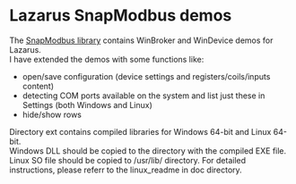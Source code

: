 # Lazarus SnapModbus demos  
The [SnapModbus library](https://snapmodbus.sourceforge.io) contains WinBroker and WinDevice demos for Lazarus.  
I have extended the demos with some functions like:
- open/save configuration (device settings and registers/coils/inputs content)
- detecting COM ports available on the system and list just these in Settings (both Windows and Linux)
- hide/show rows


Directory ext contains compiled libraries for Windows 64-bit and Linux 64-bit.  
Windows DLL should be copied to the directory with the compiled EXE file.  
Linux SO file should be copied to /usr/lib/ directory. For detailed instructions, please referr to the linux_readme in doc directory.  